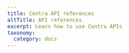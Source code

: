 ```yaml
---
title: Centra API references
altTitle: API references
excerpt: Learn how to use Centra APIs
taxonomy:
  category: docs
---
```


